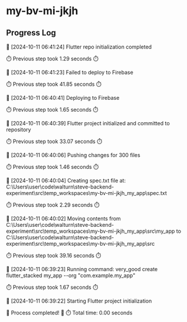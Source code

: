 # my-bv-mi-jkjh
## Progress Log
🚀 [2024-10-11 06:41:24] Flutter repo initialization completed

⏱️ Previous step took 1.29 seconds ⏱️

🔄 [2024-10-11 06:41:23] Failed to deploy to Firebase

⏱️ Previous step took 41.85 seconds ⏱️

🔄 [2024-10-11 06:40:41] Deploying to Firebase

⏱️ Previous step took 1.65 seconds ⏱️

🔄 [2024-10-11 06:40:39] Flutter project initialized and committed to repository

⏱️ Previous step took 33.07 seconds ⏱️

🔄 [2024-10-11 06:40:06] Pushing changes for 300 files

⏱️ Previous step took 1.46 seconds ⏱️

🔄 [2024-10-11 06:40:04] Creating spec.txt file at: C:\Users\user\code\walturn\steve-backend-experiment\src\temp_workspaces\my-bv-mi-jkjh_my_app\spec.txt

⏱️ Previous step took 2.29 seconds ⏱️

🔄 [2024-10-11 06:40:02] Moving contents from C:\Users\user\code\walturn\steve-backend-experiment\src\temp_workspaces\my-bv-mi-jkjh_my_app\src\my_app to C:\Users\user\code\walturn\steve-backend-experiment\src\temp_workspaces\my-bv-mi-jkjh_my_app\src

⏱️ Previous step took 39.16 seconds ⏱️

🔄 [2024-10-11 06:39:23] Running command: very_good create flutter_stacked my_app --org "com.example.my_app"

⏱️ Previous step took 1.67 seconds ⏱️

🔄 [2024-10-11 06:39:22] Starting Flutter project initialization

🎉 Process completed! 🎉
⏱️ Total time: 0.00 seconds
